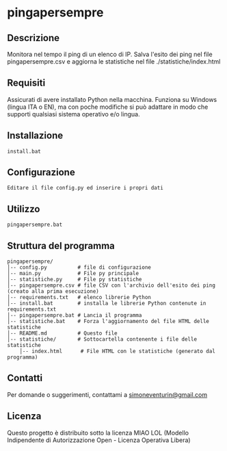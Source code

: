 # pingapersempre

## Descrizione
Monitora nel tempo il ping di un elenco di IP. Salva l'esito dei ping nel file pingapersempre.csv e aggiorna le statistiche nel file ./statistiche/index.html

## Requisiti
Assicurati di avere installato Python nella macchina. Funziona su Windows (lingua ITA o EN), ma con poche modifiche si può adattare in modo che supporti qualsiasi sistema operativo e/o lingua.

## Installazione
```
install.bat
```

## Configurazione
```
Editare il file config.py ed inserire i propri dati
```

## Utilizzo
```
pingapersempre.bat
```

## Struttura del programma

```
pingapersempre/
│-- config.py          # file di configurazione
│-- main.py            # File py principale
│-- statistiche.py     # File py statistiche
│-- pingapersempre.csv # file CSV con l'archivio dell'esito dei ping (creato alla prima esecuzione)
│-- requirements.txt   # elenco librerie Python
│-- install.bat        # installa le librerie Python contenute in requirements.txt
│-- pingapersempre.bat # Lancia il programma
│-- statistiche.bat    # Forza l'aggiornamento del file HTML delle statistiche
│-- README.md          # Questo file
│-- statistiche/       # Sottocartella contenente i file delle statistiche
    │-- index.html      # File HTML con le statistiche (generato dal programma)
```

## Contatti
Per domande o suggerimenti, contattami a simoneventurin@gmail.com

## Licenza
Questo progetto è distribuito sotto la licenza MIAO LOL
(Modello Indipendente di Autorizzazione Open - Licenza Operativa Libera)

